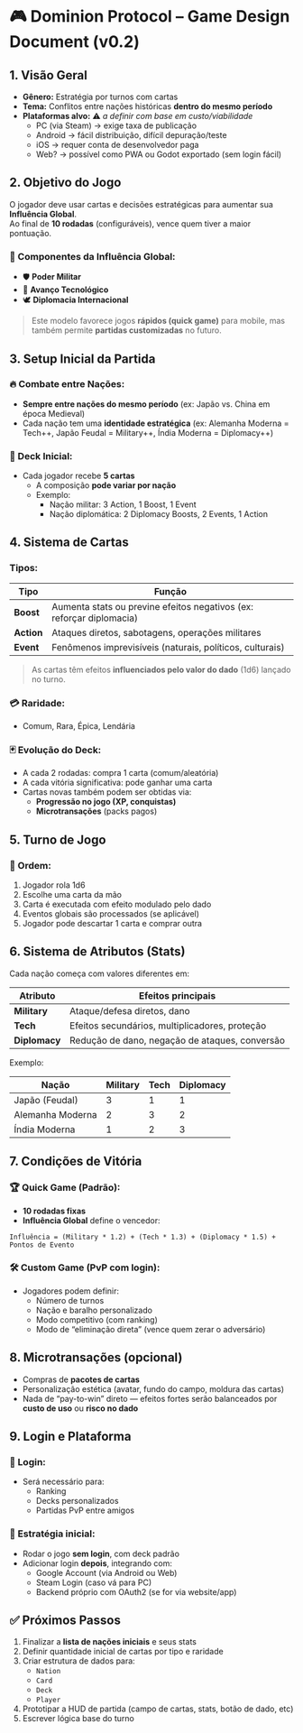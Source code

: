 # 🎮 Dominion Protocol – Game Design Document (v0.2)

## 1. Visão Geral

- **Gênero:** Estratégia por turnos com cartas
- **Tema:** Conflitos entre nações históricas **dentro do mesmo período**
- **Plataformas alvo:** ⚠️ *a definir com base em custo/viabilidade*
  - PC (via Steam) → exige taxa de publicação
  - Android → fácil distribuição, difícil depuração/teste
  - iOS → requer conta de desenvolvedor paga
  - Web? → possível como PWA ou Godot exportado (sem login fácil)

## 2. Objetivo do Jogo

O jogador deve usar cartas e decisões estratégicas para aumentar sua **Influência Global**.  
Ao final de **10 rodadas** (configuráveis), vence quem tiver a maior pontuação.

### 🧭 Componentes da Influência Global:
- 🛡 **Poder Militar**
- 🧠 **Avanço Tecnológico**
- 🕊 **Diplomacia Internacional**

> Este modelo favorece jogos **rápidos (quick game)** para mobile, mas também permite **partidas customizadas** no futuro.

## 3. Setup Inicial da Partida

### 🔥 Combate entre Nações:
- **Sempre entre nações do mesmo período** (ex: Japão vs. China em época Medieval)
- Cada nação tem uma **identidade estratégica** (ex: Alemanha Moderna = Tech++, Japão Feudal = Military++, Índia Moderna = Diplomacy++)

### 🔄 Deck Inicial:
- Cada jogador recebe **5 cartas**
  - A composição **pode variar por nação**
  - Exemplo:  
    - Nação militar: 3 Action, 1 Boost, 1 Event  
    - Nação diplomática: 2 Diplomacy Boosts, 2 Events, 1 Action

## 4. Sistema de Cartas

### Tipos:
| Tipo    | Função                                                                 |
|---------|------------------------------------------------------------------------|
| **Boost**  | Aumenta stats ou previne efeitos negativos (ex: reforçar diplomacia) |
| **Action** | Ataques diretos, sabotagens, operações militares                     |
| **Event**  | Fenômenos imprevisíveis (naturais, políticos, culturais)             |

> As cartas têm efeitos **influenciados pelo valor do dado** (1d6) lançado no turno.

### 💳 Raridade:
- Comum, Rara, Épica, Lendária

### 🃏 Evolução do Deck:
- A cada 2 rodadas: compra 1 carta (comum/aleatória)
- A cada vitória significativa: pode ganhar uma carta
- Cartas novas também podem ser obtidas via:
  - **Progressão no jogo (XP, conquistas)**
  - **Microtransações** (packs pagos)

## 5. Turno de Jogo

### 🎲 Ordem:
1. Jogador rola 1d6
2. Escolhe uma carta da mão
3. Carta é executada com efeito modulado pelo dado
4. Eventos globais são processados (se aplicável)
5. Jogador pode descartar 1 carta e comprar outra

## 6. Sistema de Atributos (Stats)

Cada nação começa com valores diferentes em:

| Atributo     | Efeitos principais |
|--------------|--------------------|
| **Military** | Ataque/defesa diretos, dano |
| **Tech**     | Efeitos secundários, multiplicadores, proteção |
| **Diplomacy**| Redução de dano, negação de ataques, conversão |

Exemplo:

| Nação            | Military | Tech | Diplomacy |
|------------------|----------|------|-----------|
| Japão (Feudal)   | 3        | 1    | 1         |
| Alemanha Moderna | 2        | 3    | 2         |
| Índia Moderna    | 1        | 2    | 3         |

## 7. Condições de Vitória

### 🏆 Quick Game (Padrão):
- **10 rodadas fixas**
- **Influência Global** define o vencedor:

```
Influência = (Military * 1.2) + (Tech * 1.3) + (Diplomacy * 1.5) + Pontos de Evento
```

### 🛠 Custom Game (PvP com login):
- Jogadores podem definir:
  - Número de turnos
  - Nação e baralho personalizado
  - Modo competitivo (com ranking)
  - Modo de “eliminação direta” (vence quem zerar o adversário)

## 8. Microtransações (opcional)

- Compras de **pacotes de cartas**
- Personalização estética (avatar, fundo do campo, moldura das cartas)
- Nada de “pay-to-win” direto — efeitos fortes serão balanceados por **custo de uso** ou **risco no dado**

## 9. Login e Plataforma

### 🔐 Login:
- Será necessário para:
  - Ranking
  - Decks personalizados
  - Partidas PvP entre amigos

### 🎯 Estratégia inicial:
- Rodar o jogo **sem login**, com deck padrão
- Adicionar login **depois**, integrando com:
  - Google Account (via Android ou Web)
  - Steam Login (caso vá para PC)
  - Backend próprio com OAuth2 (se for via website/app)

## ✅ Próximos Passos

1. Finalizar a **lista de nações iniciais** e seus stats
2. Definir quantidade inicial de cartas por tipo e raridade
3. Criar estrutura de dados para:
   - `Nation`
   - `Card`
   - `Deck`
   - `Player`
4. Prototipar a HUD de partida (campo de cartas, stats, botão de dado, etc)
5. Escrever lógica base do turno